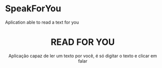 # SpeakForYou
Aplication able to read a text for you
<h1 align="center">READ FOR YOU</h1>

<p align="center">Aplicação capaz de ler um texto por você, é só digitar o texto e clicar em falar</p>

